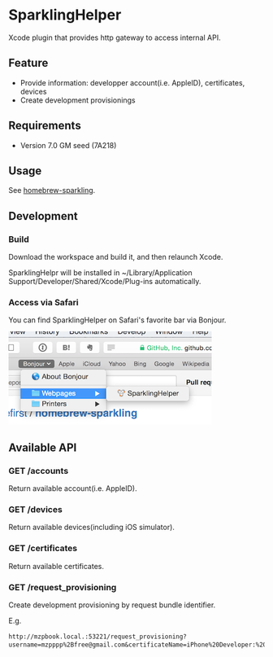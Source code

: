 # SparklingHelper

Xcode plugin that provides http gateway to access internal API.

## Feature

 * Provide information: developper account(i.e. AppleID), certificates, devices
 * Create development provisionings

## Requirements

 * Version 7.0 GM seed (7A218)

## Usage

See [homebrew-sparkling](https://github.com/codefirst/homebrew-sparkling).

## Development

### Build
Download the workspace and build it, and then relaunch Xcode.

SparklingHelpr will be installed in ~/Library/Application Support/Developer/Shared/Xcode/Plug-ins automatically.

### Access via Safari

You can find SparklingHelper on Safari's favorite bar via Bonjour.

![](https://raw.githubusercontent.com/codefirst/SparklingHelper/master/doc/bonjour.png)

## Available API

### GET /accounts
Return available account(i.e. AppleID).

### GET /devices
Return available devices(including iOS simulator).

### GET /certificates
Return available certificates.

### GET /request_provisioning
Create development provisioning by request bundle identifier.

E.g.

```
http://mzpbook.local.:53221/request_provisioning?username=mzpppp%2Bfree@gmail.com&certificateName=iPhone%20Developer:%20mzpppp%2Bfree@gmail.com%20(78KR9QS4P3)&deviceName=mzpPhone&bundleIdentifier=jp.mzp.Hello2
```
